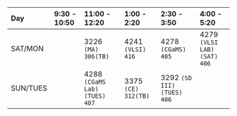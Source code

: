 | Day | 9:30 - 10:50 | 11:00 - 12:20 | 1:00 - 2:20 | 2:30 - 3:50 | 4:00 - 5:20 |
| :--| :--------| :--------| :-----| :-----| :--- |
|SAT/MON | | 3226 `(MA)` `306(TB)` | 4241 `(VLSI)` `416` | 4278 `(CGaMS)` `405` | 4279 `(VLSI LAB)` `(SAT)` `406` |
|SUN/TUES | | 4288 `(CGaMS Lab)` `(TUES)` `407` | 3375 `(CE)` `312(TB)` | 3292 `(SD III)` `(TUES)` `406`	 |